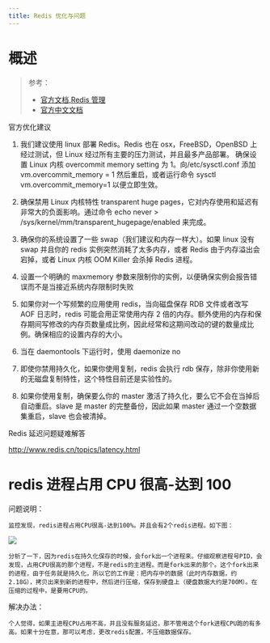 ```yaml
---
title: Redis 优化与问题
---
```


# 概述

> 参考：
> - [官方文档,Redis 管理](https://redis.io/topics/admin)
> - [官方中文文档](http://www.redis.cn/topics/admin.html)

官方优化建议

1. 我们建议使用 linux 部署 Redis。Redis 也在 osx，FreeBSD，OpenBSD 上经过测试，但 Linux 经过所有主要的压力测试，并且最多产品部署。 确保设置 Linux 内核 overcommit memory setting 为 1。向/etc/sysctl.conf 添加 vm.overcommit_memory = 1 然后重启，或者运行命令 sysctl vm.overcommit_memory=1 以便立即生效。

2. 确保禁用 Linux 内核特性 transparent huge pages，它对内存使用和延迟有非常大的负面影响。通过命令 echo never > /sys/kernel/mm/transparent_hugepage/enabled 来完成。

3. 确保你的系统设置了一些 swap（我们建议和内存一样大）。如果 linux 没有 swap 并且你的 redis 实例突然消耗了太多内存，或者 Redis 由于内存溢出会宕掉，或者 Linux 内核 OOM Killer 会杀掉 Redis 进程。

4. 设置一个明确的 maxmemory 参数来限制你的实例，以便确保实例会报告错误而不是当接近系统内存限制时失败

5. 如果你对一个写频繁的应用使用 redis，当向磁盘保存 RDB 文件或者改写 AOF 日志时，redis 可能会用正常使用内存 2 倍的内存。额外使用的内存和保存期间写修改的内存页数量成比例，因此经常和这期间改动的键的数量成比例。确保相应的设置内存的大小。

6. 当在 daemontools 下运行时，使用 daemonize no

7. 即使你禁用持久化，如果你使用复制，redis 会执行 rdb 保存，除非你使用新的无磁盘复制特性，这个特性目前还是实验性的。

8. 如果你使用复制，确保要么你的 master 激活了持久化，要么它不会在当掉后自动重启。slave 是 master 的完整备份，因此如果 master 通过一个空数据集重启，slave 也会被清掉。

Redis 延迟问题疑难解答

<http://www.redis.cn/topics/latency.html>

# redis 进程占用 CPU 很高-达到 100

问题说明：

    监控发现，redis进程占用CPU很高-达到100%。并且会有2个redis进程。如下图：

![](https://notes-learning.oss-cn-beijing.aliyuncs.com/sq1d5g/1616134552751-f644a68e-d162-4bad-8a09-a5909044b5b2.jpeg)

    分析了一下，因为redis在持久化保存的时候，会fork出一个进程来。仔细观察进程号PID，会发现，占用CPU很高的那个进程，不是redis的主进程。而是fork出来的那个。这个fork出来的进程，由于任务就是持久化，所以它的工作是：把内存中的数据（此时内存数据，约2.18G），拷贝出来到新的进程中，然后进行压缩，保存到硬盘上（硬盘数据大约是700M）。在压缩的过程中，是要用CPU的。

解决办法：

    个人觉得，如果主进程CPU占用不高，并且没有服务延迟，那不管用这个fork进程CPU跑的有多高。如果十分在意，那可以考虑，更改redis配置，不压缩数据保存。
